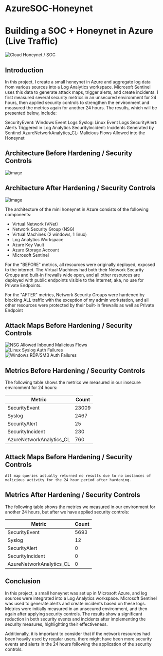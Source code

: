# AzureSOC-Honeynet
# Building a SOC + Honeynet in Azure (Live Traffic)
![Cloud Honeynet / SOC](https://github.com/user-attachments/assets/ab280eb4-6764-4b23-bf40-c881cbc447cb)

## Introduction

In this project, I create a small honeynet in Azure and aggregate log data from various sources into a Log Analytics workspace. Microsoft Sentinel uses this data to generate attack maps, trigger alerts, and create incidents. I first measured several security metrics in an unsecured environment for 24 hours, then applied security controls to strengthen the environment and measured the metrics again for another 24 hours. The results, which will be presented below, include:

SecurityEvent: Windows Event Logs
Syslog: Linux Event Logs
SecurityAlert: Alerts Triggered in Log Analytics
SecurityIncident: Incidents Generated by Sentinel
AzureNetworkAnalytics_CL: Malicious Flows Allowed into the Honeynet

## Architecture Before Hardening / Security Controls
![image](https://github.com/user-attachments/assets/3f7d564b-79c2-423d-90a2-2864dd01429f)




## Architecture After Hardening / Security Controls
![image](https://github.com/user-attachments/assets/2ca26ce6-335b-45aa-ba25-c8d4cba44d4c)


The architecture of the mini honeynet in Azure consists of the following components:

- Virtual Network (VNet)
- Network Security Group (NSG)
- Virtual Machines (2 windows, 1 linux)
- Log Analytics Workspace
- Azure Key Vault
- Azure Storage Account
- Microsoft Sentinel

For the "BEFORE" metrics, all resources were originally deployed, exposed to the internet. The Virtual Machines had both their Network Security Groups and built-in firewalls wide open, and all other resources are deployed with public endpoints visible to the Internet; aka, no use for Private Endpoints.

For the "AFTER" metrics, Network Security Groups were hardened by blocking ALL traffic with the exception of my admin workstation, and all other resources were protected by their built-in firewalls as well as Private Endpoint

## Attack Maps Before Hardening / Security Controls
![NSG Allowed Inbound Malicious Flows](https://i.imgur.com/1qvswSX.png)<br>
![Linux Syslog Auth Failures](https://i.imgur.com/G1YgZt6.png)<br>
![Windows RDP/SMB Auth Failures](https://i.imgur.com/ESr9Dlv.png)<br>

## Metrics Before Hardening / Security Controls

The following table shows the metrics we measured in our insecure environment for 24 hours:


| Metric                   | Count
| ------------------------ | -----
| SecurityEvent            | 23009
| Syslog                   | 2467
| SecurityAlert            | 25
| SecurityIncident         | 230
| AzureNetworkAnalytics_CL | 760

## Attack Maps Before Hardening / Security Controls

```All map queries actually returned no results due to no instances of malicious activity for the 24 hour period after hardening.```

## Metrics After Hardening / Security Controls

The following table shows the metrics we measured in our environment for another 24 hours, but after we have applied security controls:


| Metric                   | Count
| ------------------------ | -----
| SecurityEvent            | 5693
| Syslog                   | 12
| SecurityAlert            | 0
| SecurityIncident         | 0
| AzureNetworkAnalytics_CL | 0

## Conclusion

In this project, a small honeynet was set up in Microsoft Azure, and log sources were integrated into a Log Analytics workspace. Microsoft Sentinel was used to generate alerts and create incidents based on these logs. Metrics were initially measured in an unsecured environment, and then again after applying security controls. The results show a significant reduction in both security events and incidents after implementing the security measures, highlighting their effectiveness.

Additionally, it is important to consider that if the network resources had been heavily used by regular users, there might have been more security events and alerts in the 24 hours following the application of the security controls.
